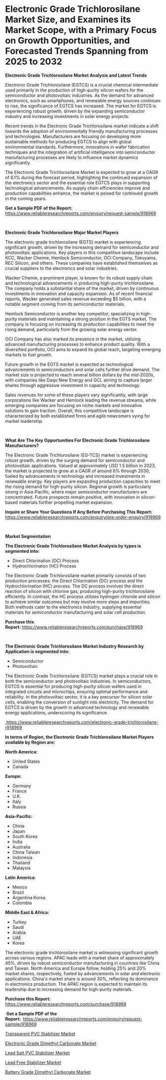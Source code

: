 <p><h1>Electronic Grade Trichlorosilane Market Size, and Examines its Market Scope, with a Primary Focus on Growth Opportunities, and Forecasted Trends Spanning from 2025 to 2032</h1></p><p><strong>Electronic Grade Trichlorosilane Market Analysis and Latest Trends</strong></p>
<p><p>Electronic Grade Trichlorosilane (EGTCS) is a crucial chemical intermediate used primarily in the production of high-purity silicon wafers for the semiconductor and photovoltaic industries. As the demand for advanced electronics, such as smartphones, and renewable energy sources continues to rise, the significance of EGTCS has increased. The market for EGTCS is experiencing robust growth, driven by the expanding semiconductor industry and increasing investments in solar energy projects.</p><p>Recent trends in the Electronic Grade Trichlorosilane market indicate a shift towards the adoption of environmentally friendly manufacturing processes and technologies. Manufacturers are focusing on developing more sustainable methods for producing EGTCS to align with global environmental standards. Furthermore, innovations in wafer fabrication techniques and the integration of artificial intelligence into semiconductor manufacturing processes are likely to influence market dynamics significantly.</p><p>The Electronic Grade Trichlorosilane Market is expected to grow at a CAGR of 6.1% during the forecast period, highlighting the continued expansion of the electronics sector and the essential role EGTCS plays in supporting technological advancements. As supply chain efficiencies improve and production capabilities enhance, the market is poised for continued growth in the coming years.</p></p>
<p><strong>Get a Sample PDF of the Report:&nbsp;</strong> <a href="https://www.reliableresearchreports.com/enquiry/request-sample/918969?utm_campaign=40&utm_medium=2&utm_source=Github&utm_content=ia&utm_term=01022025&utm_id=electronic-grade-trichlorosilane">https://www.reliableresearchreports.com/enquiry/request-sample/918969</a></p>
<p>&nbsp;</p>
<p><strong>Electronic Grade Trichlorosilane Major Market Players</strong></p>
<p><p>The electronic grade trichlorosilane (EGTS) market is experiencing significant growth, driven by the increasing demand for semiconductor and photovoltaic applications. Key players in this competitive landscape include KCC, Wacker Chemie, Hemlock Semiconductor, OCI Company, Tokuyama, REC Silicon, and others. These companies have established themselves as crucial suppliers to the electronics and solar industries.</p><p>Wacker Chemie, a prominent player, is known for its robust supply chain and technological advancements in producing high-purity trichlorosilane. The company holds a substantial share of the market, driven by continuous investments in innovation and capacity expansion. As of recent financial reports, Wacker generated sales revenue exceeding $5 billion, with a notable segment coming from its semiconductor materials.</p><p>Hemlock Semiconductor is another key competitor, specializing in high-purity materials and maintaining a strong position in the EGTS market. The company is focusing on increasing its production capabilities to meet the rising demand, particularly from the growing solar energy sector.</p><p>OCI Company has also marked its presence in the market, utilizing advanced manufacturing processes to enhance product quality. With a diversified portfolio, OCI aims to expand its global reach, targeting emerging markets to fuel growth.</p><p>Future growth in the EGTS market is expected as technological advancements in semiconductors and solar cells further drive demand. The market size is projected to reach several billion dollars by the mid-2020s, with companies like Daqo New Energy and GCL aiming to capture larger shares through aggressive investment in capacity and technology.</p><p>Sales revenues for some of these players vary significantly, with large corporations like Wacker and Hemlock leading the revenue streams, while emerging companies are focusing on niche markets and innovative solutions to gain traction. Overall, this competitive landscape is characterized by both established firms and agile newcomers vying for market leadership.</p></p>
<p>&nbsp;</p>
<p><strong>What Are The Key Opportunities For Electronic Grade Trichlorosilane Manufacturers?</strong></p>
<p><p>The Electronic Grade Trichlorosilane (EG-TCS) market is experiencing robust growth, driven by the surging demand for semiconductor and photovoltaic applications. Valued at approximately USD 1.5 billion in 2023, the market is projected to grow at a CAGR of around 6% through 2030, fueled by advancements in technology and increased investments in renewable energy. Key players are expanding production capacities to meet the rising demand for high-purity silicon. Regional growth is particularly strong in Asia-Pacific, where major semiconductor manufacturers are concentrated. Future prospects remain positive, with innovation in silicon-based materials further propelling market expansion.</p></p>
<p><strong>Inquire or Share Your Questions If Any Before Purchasing This Report:</strong> <a href="https://www.reliableresearchreports.com/enquiry/pre-order-enquiry/918969?utm_campaign=40&utm_medium=2&utm_source=Github&utm_content=ia&utm_term=01022025&utm_id=electronic-grade-trichlorosilane">https://www.reliableresearchreports.com/enquiry/pre-order-enquiry/918969</a></p>
<p>&nbsp;</p>
<p><strong>Market Segmentation</strong></p>
<p><strong>The Electronic Grade Trichlorosilane Market Analysis by types is segmented into:</strong></p>
<p><ul><li>Direct Chlorination (DC) Process</li><li>Hydrochlorinaton (HC) Process</li></ul></p>
<p><p>The Electronic Grade Trichlorosilane market primarily consists of two production processes: the Direct Chlorination (DC) process and the Hydrochlorination (HC) process. The DC process involves the direct reaction of silicon with chlorine gas, producing high-purity trichlorosilane efficiently. In contrast, the HC process utilizes hydrogen chloride and silicon to achieve similar outcomes but may involve more steps and impurities. Both methods cater to the electronics industry, supplying essential materials for semiconductor manufacturing and solar cell production.</p></p>
<p><strong>Purchase this Report:&nbsp;</strong><a href="https://www.reliableresearchreports.com/purchase/918969?utm_campaign=40&utm_medium=2&utm_source=Github&utm_content=ia&utm_term=01022025&utm_id=electronic-grade-trichlorosilane">https://www.reliableresearchreports.com/purchase/918969</a></p>
<p>&nbsp;</p>
<p><strong>The Electronic Grade Trichlorosilane Market Industry Research by Application is segmented into:</strong></p>
<p><ul><li>Semiconductor</li><li>Photovoltaic</li></ul></p>
<p><p>The Electronic Grade Trichlorosilane (EGTCS) market plays a crucial role in both the semiconductor and photovoltaic industries. In semiconductors, EGTCS is essential for producing high-purity silicon wafers used in integrated circuits and microchips, ensuring optimal performance and reliability. In the photovoltaic sector, it is a key precursor for silicon solar cells, enabling the conversion of sunlight into electricity. The demand for EGTCS is driven by the growth in advanced technology and renewable energy applications, underscoring its significance.</p></p>
<p><a href="https://www.reliableresearchreports.com/electronic-grade-trichlorosilane-r918969?utm_campaign=40&utm_medium=2&utm_source=Github&utm_content=ia&utm_term=01022025&utm_id=electronic-grade-trichlorosilane">&nbsp;https://www.reliableresearchreports.com/electronic-grade-trichlorosilane-r918969</a></p>
<p><strong>In terms of Region, the Electronic Grade Trichlorosilane Market Players available by Region are:</strong></p>
<p>
    <p> <strong> North America: </strong>
        <ul>
            <li>United States</li>
            <li>Canada</li>
        </ul>
        </p> 
    <p> <strong> Europe: </strong>
        <ul>
            <li>Germany</li>
            <li>France</li>
            <li>U.K.</li>
            <li>Italy</li>
            <li>Russia</li>
        </ul>
        </p> 
    <p> <strong> Asia-Pacific: </strong>
        <ul>
            <li>China</li>
            <li>Japan</li>
            <li>South Korea</li>
            <li>India</li>
            <li>Australia</li>
            <li>China Taiwan</li>
            <li>Indonesia</li>
            <li>Thailand</li>
            <li>Malaysia</li>
        </ul>
        </p> 
    <p> <strong> Latin America: </strong>
        <ul>
            <li>Mexico</li>
            <li>Brazil</li>
            <li>Argentina Korea</li>
            <li>Colombia</li>
        </ul>
        </p> 
    <p> <strong> Middle East & Africa: </strong>
        <ul>
            <li>Turkey</li>
            <li>Saudi</li>
            <li>Arabia</li>
            <li>UAE</li>
            <li>Korea</li>
        </ul>
    </p>
    </p>
<p><p>The electronic grade trichlorosilane market is witnessing significant growth across various regions. APAC leads with a market share of approximately 45%, driven by robust semiconductor manufacturing in countries like China and Taiwan. North America and Europe follow, holding 25% and 20% market shares, respectively, fueled by advancements in solar and electronic applications. China's market share is around 30%, reflecting its dominance in electronics production. The APAC region is expected to maintain its leadership due to increasing demand for high-purity materials.</p></p>
<p><strong>Purchase this Report: </strong><a href="https://www.reliableresearchreports.com/purchase/918969?utm_campaign=40&utm_medium=2&utm_source=Github&utm_content=ia&utm_term=01022025&utm_id=electronic-grade-trichlorosilane">https://www.reliableresearchreports.com/purchase/918969</a></p>
<p>&nbsp;<strong>Get a Sample PDF of the Report:&nbsp;&nbsp;</strong><a href="https://www.reliableresearchreports.com/enquiry/request-sample/918969?utm_campaign=40&utm_medium=2&utm_source=Github&utm_content=ia&utm_term=01022025&utm_id=electronic-grade-trichlorosilane">https://www.reliableresearchreports.com/enquiry/request-sample/918969</a></p>
<p><strong></strong></p>
<p><p><a href="https://github.com/saoutiguarro/Market-Research-Report-List-1/blob/main/transparent-pvc-stabilizer-market.md?utm_campaign=40&utm_medium=2&utm_source=Github&utm_content=ia&utm_term=01022025&utm_id=electronic-grade-trichlorosilane">Transparent PVC Stabilizer Market</a></p><p><a href="https://github.com/voigttyagi/Market-Research-Report-List-1/blob/main/electronic-grade-dimethyl-carbonate-market.md?utm_campaign=40&utm_medium=2&utm_source=Github&utm_content=ia&utm_term=01022025&utm_id=electronic-grade-trichlorosilane">Electronic Grade Dimethyl Carbonate Market</a></p><p><a href="https://github.com/ahamdyzabira4/Market-Research-Report-List-1/blob/main/lead-salt-pvc-stabilizer-market.md?utm_campaign=40&utm_medium=2&utm_source=Github&utm_content=ia&utm_term=01022025&utm_id=electronic-grade-trichlorosilane">Lead Salt PVC Stabilizer Market</a></p><p><a href="https://github.com/saroarmaicky/Market-Research-Report-List-1/blob/main/lead-free-stabilizer-market.md?utm_campaign=40&utm_medium=2&utm_source=Github&utm_content=ia&utm_term=01022025&utm_id=electronic-grade-trichlorosilane">Lead Free Stabilizer Market</a></p><p><a href="https://github.com/jenithschijf/Market-Research-Report-List-1/blob/main/battery-grade-dimethyl-carbonate-market.md?utm_campaign=40&utm_medium=2&utm_source=Github&utm_content=ia&utm_term=01022025&utm_id=electronic-grade-trichlorosilane">Battery Grade Dimethyl Carbonate Market</a></p></p>